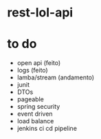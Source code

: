 # rest-lol-api

# to do

- open api (feito)
- logs (feito)
- lamba/stream (andamento)
- junit
- DTOs
- pageable
- spring security
- event driven
- load balance
- jenkins ci cd pipeline